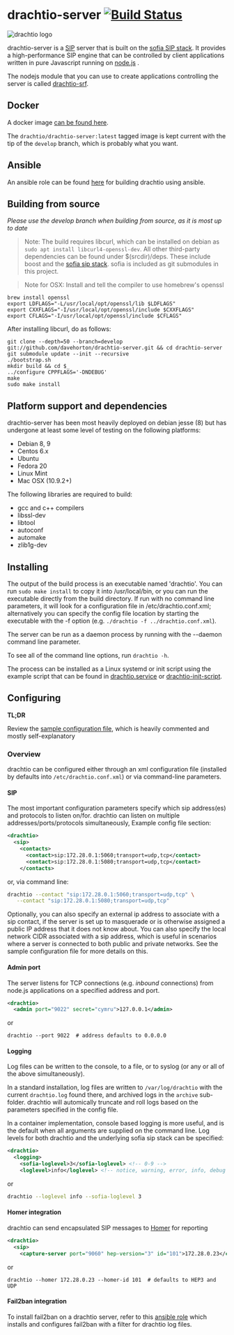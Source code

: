# drachtio-server [![Build Status](https://secure.travis-ci.org/davehorton/drachtio-server.png)](http://travis-ci.org/davehorton/drachtio-server)

![drachtio logo](http://davehorton.github.io/drachtio-srf/img/definition-only-cropped.png)

drachtio-server is a [SIP](http://www.ietf.org/rfc/rfc3261.txt) server that is built on the [sofia SIP stack](https://github.com/davehorton/sofia-sip).  It provides a high-performance SIP engine that can be controlled by client applications written in pure Javascript running on [node.js](https://nodejs.org) .  

The nodejs module that you can use to create applications controlling the server is called [drachtio-srf](https://github.com/davehorton/drachtio-srf).

## Docker
A docker image [can be found here](https://hub.docker.com/r/drachtio/drachtio-server).

The `drachtio/drachtio-server:latest` tagged image is kept current with the tip of the `develop` branch, which is probably what you want.

## Ansible
An ansible role can be found [here](https://github.com/davehorton/ansible-role-drachtio) for building drachtio using ansible.

## Building from source

*Please use the develop branch when building from source, as it is most up to date*

> Note: The build requires libcurl, which can be installed on debian as `sudo apt install libcurl4-openssl-dev`. All other third-party dependencies can be found under $(srcdir)/deps.  These include boost and the [sofia sip stack](https://github.com/davehorton/sofia-sip).  sofia is included as git submodules in this project. 

> Note for OSX: Install and tell the compiler to use homebrew's openssl
```
brew install openssl
export LDFLAGS="-L/usr/local/opt/openssl/lib $LDFLAGS"
export CXXFLAGS="-I/usr/local/opt/openssl/include $CXXFLAGS"
export CFLAGS="-I/usr/local/opt/openssl/include $CFLAGS"
```

After installing libcurl, do as follows:
```
git clone --depth=50 --branch=develop git://github.com/davehorton/drachtio-server.git && cd drachtio-server
git submodule update --init --recursive
./bootstrap.sh
mkdir build && cd $_
../configure CPPFLAGS='-DNDEBUG'
make
sudo make install
```

## Platform support and dependencies

drachtio-server has been most heavily deployed on debian jesse (8) but has undergone at least some level of testing on the following platforms:
* Debian 8, 9
* Centos 6.x
* Ubuntu
* Fedora 20
* Linux Mint
* Mac OSX (10.9.2+)

The following libraries are required to build:
* gcc and c++ compilers
* libssl-dev
* libtool
* autoconf
* automake
* zlib1g-dev

## Installing

The output of the build process is an executable named 'drachtio'.  You can run `sudo make install` to copy it into /usr/local/bin, or you can run the executable directly from the build directory.  If run with no command line parameters, it will look for a configuration file in /etc/drachtio.conf.xml; alternatively you can specify the config file location by starting the executable with the -f option (e.g. `./drachtio -f ../drachtio.conf.xml`).

The server can be run as a daemon process by running with the --daemon command line parameter.

To see all of the command line options, run `drachtio -h`.

The process can be installed as a Linux systemd or init script using the example script that can be found in [drachtio.service](drachtio.service) or [drachtio-init-script](drachtio-init-script).

## Configuring

**TL;DR** 

Review the [sample configuration file](drachtio.conf.xml), which is heavily commented and mostly self-explanatory

### Overview

drachtio can be configured either through an xml configuration file (installed by defaults into `/etc/drachtio.conf.xml`) or via command-line parameters.

#### SIP
The most important configuration parameters specify which sip address(es) and protocols to listen on/for.  drachtio can listen on multiple addresses/ports/protocols simultaneously,  Example config file section:
```xml
<drachtio>
  <sip>
    <contacts>
      <contact>sip:172.28.0.1:5060;transport=udp,tcp</contact>
      <contact>sip:172.28.0.1:5080;transport=udp,tcp</contact>
    </contacts>
```
or, via command line:
```bash
drachtio --contact "sip:172.28.0.1:5060;transport=udp,tcp" \
   --contact "sip:172.28.0.1:5080;transport=udp,tcp"
```
Optionally, you can also specify an external ip address to associate with a sip contact, if the server is set up to masquerade or is otherwise assigned a public IP address that it does not know about.  You can also specify the local network CIDR associated with a sip address, which is useful in scenarios where a server is connected to both public and private networks.  See the sample configuration file for more details on this.

#### Admin port
The server listens for TCP connections (e.g. *inbound* connections) from node.js applications on a specified address and port.
```xml
<drachtio>
  <admin port="9022" secret="cymru">127.0.0.1</admin>
```
or
```
drachtio --port 9022  # address defaults to 0.0.0.0
```

#### Logging
Log files can be written to the console, to a file, or to syslog (or any or all of the above simultaneously).  

In a standard installation, log files are written to `/var/log/drachtio` with the current `drachtio.log` found there, and archived logs in the `archive` sub-folder.  drachtio will automically truncate and roll logs based on the parameters specified in the config file.

In a container implementation, console based logging is more useful, and is the default when all arguments are supplied on the command line.  Log levels for both drachtio and the underlying sofia sip stack can be specified:
```xml
<drachtio>
  <logging>
    <sofia-loglevel>3</sofia-loglevel> <!-- 0-9 -->
    <loglevel>info</loglevel> <!-- notice, warning, error, info, debug -->
```
or
```bash
drachtio --loglevel info --sofia-loglevel 3
```

#### Homer integration
drachtio can send encapsulated SIP messages to [Homer](http://www.sipcapture.org/) for reporting
```xml
<drachtio>
  <sip>
    <capture-server port="9060" hep-version="3" id="101">172.28.0.23</capture-server>
```
or
```
drachtio --homer 172.28.0.23 --homer-id 101  # defaults to HEP3 and UDP
```

#### Fail2ban integration

To install fail2ban on a drachtio server, refer to this [ansible role](https://github.com/davehorton/ansible-role-fail2ban-drachtio) which installs and configures fail2ban with a filter for drachtio log files.
